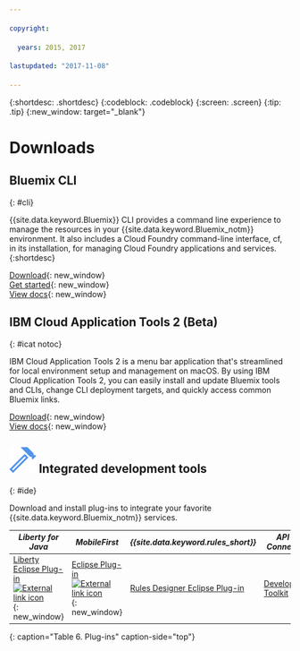 ```yaml
---

copyright:

  years: 2015, 2017

lastupdated: "2017-11-08"

---
```


{:shortdesc: .shortdesc}
{:codeblock: .codeblock}
{:screen: .screen}
{:tip: .tip}
{:new_window: target="_blank"}

# Downloads 

## Bluemix CLI
{: #cli}

{{site.data.keyword.Bluemix}} CLI provides a command line experience to manage the resources in your {{site.data.keyword.Bluemix_notm}} environment. It also includes a Cloud Foundry command-line interface, cf, in its installation, for managing Cloud Foundry applications and services.
{:shortdesc}

[Download](/docs/cli/reference/bluemix_cli/all_versions.html){: new_window} <br>
[Get started](/docs/cli/reference/bluemix_cli/get_started.html){: new_window} <br>
[View docs](/docs/cli/reference/bluemix_cli/bx_cli.html){: new_window} <br>


## IBM Cloud Application Tools 2 (Beta)
{: #icat notoc}

IBM Cloud Application Tools 2 is a menu bar application that's streamlined for local environment setup and management on macOS. By using IBM Cloud Application Tools 2, you can easily install and update Bluemix tools and CLIs, change CLI deployment targets, and quickly access common Bluemix links.

[Download](http://ibm.biz/icat-2-download){: new_window} <br>
[View docs](/docs/cli/icat.html){: new_window} <br>


## ![](./images/Integrated_Dev_Tools.svg) Integrated development tools
{: #ide}

Download and install plug-ins to integrate your favorite {{site.data.keyword.Bluemix_notm}} services.

| *Liberty for Java* | *MobileFirst* | *{{site.data.keyword.rules_short}}* | *API Connect* | *Eclipse Tools for {{site.data.keyword.Bluemix_notm}}* |
|----------|----------|----------|----------|----------|
| [Liberty Eclipse Plug-in ![External link icon](../icons/launch-glyph.svg)](https://developer.ibm.com/wasdev/downloads/liberty-profile-using-eclipse/){: new_window} | [Eclipse Plug-in ![External link icon](../icons/launch-glyph.svg)](https://marketplace.eclipse.org/content/ibm-mobilefirst-platform-studio){: new_window} | [Rules Designer Eclipse Plug-in](../services/rules/index.html#rulov002) | [Developer Toolkit](/docs/services/apiconnect/apic_003.html#apic_001 ) | [{{site.data.keyword.Bluemix_notm}} Eclipse Plug-in](/docs/manageapps/eclipsetools/eclipsetools.html) |
{: caption="Table 6. Plug-ins" caption-side="top"}
